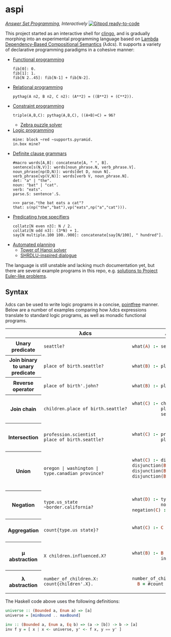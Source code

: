 # aspi
*[Answer Set Programming](https://en.wikipedia.org/wiki/Answer_set_programming), Interactively*
[![Gitpod ready-to-code](https://img.shields.io/badge/Gitpod-ready--to--code-blue?logo=gitpod)](https://gitpod.io/#https://github.com/davidar/aspi)

This project started as an interactive shell for [clingo](https://github.com/potassco/clingo), and is gradually morphing into an experimental programming language based on [Lambda Dependency-Based Compositional Semantics](https://arxiv.org/abs/1309.4408) (λdcs). It supports a variety of declarative programming paradigms in a cohesive manner:

- [Functional programming](https://en.wikipedia.org/wiki/Functional_programming)
  ```
  fib[0]: 0.
  fib[1]: 1.
  fib[N 2..45]: fib[N-1] + fib[N-2].
  ```
- [Relational programming](http://matt.might.net/articles/microkanren/)
  ```
  pythag(A n2, B n2, C n2): (A**2) = ((B**2) + (C**2)).
  ```
- [Constraint programming](https://en.wikipedia.org/wiki/Constraint_programming)
  ```
  triple(A,B,C): pythag(A,B,C), ((A+B)+C) = 96?
  ```
  - [Zebra puzzle solver](test/zebra.log)
- [Logic programming](https://en.wikipedia.org/wiki/Logic_programming)
  ```
  mine: block ~red ~supports.pyramid.
  in.box mine?
  ```
- [Definite clause grammars](https://en.wikipedia.org/wiki/Definite_clause_grammar)
  ```
  #macro words[A,B]: concatenate[A, " ", B].
  sentence[s(N,V)]: words[noun_phrase.N, verb_phrase.V].
  noun_phrase[np(D,N)]: words[det D, noun N].
  verb_phrase[vp(V,N)]: words[verb V, noun_phrase.N].
  det: "a" | "the".
  noun: "bat" | "cat".
  verb: "eats".
  parse.S: sentence'.S.
  ```
  ```
  >>> parse."the bat eats a cat"?
  that: s(np("the","bat"),vp("eats",np("a","cat"))).
  ```
- [Predicating type specifiers](https://www.cs.cmu.edu/Groups/AI/html/cltl/clm/node47.html)
  ```
  collatz[N even n3]: N / 2.
  collatz[N odd n3]: (3*N) + 1.
  say[N multiple.100 100..900]: concatenate[say[N/100], " hundred"].
  ```
- [Automated planning](https://en.wikipedia.org/wiki/Automated_planning_and_scheduling)
  - [Tower of Hanoi solver](test/hanoi.log)
  - [SHRDLU-inspired dialogue](test/shrdlu.log)

The language is still unstable and lacking much documentation yet, but there are several example programs in this repo, e.g. [solutions to Project Euler-like problems](test/euler/).

## Syntax

λdcs can be used to write logic programs in a concise, [pointfree](https://wiki.haskell.org/Pointfree) manner. Below are a number of examples comparing how λdcs expressions translate to standard logic programs, as well as monadic functional programs.

<table>
<thead><tr><th scope="col"></th><th scope="col">λdcs</th><th scope="col">ASP logic program</th><th scope="col">Haskell</th></tr></thead>
<tbody>
<tr><th scope="row">Unary predicate</th>
<td>

```
seattle?
```

</td><td>

```prolog
what(A) :- seattle(A).
```

</td><td>

```haskell
[Seattle]
```

</td></tr>
<tr><th scope="row">Join binary to unary predicate</th>
<td>

```
place_of_birth.seattle?
```

</td><td>

```prolog
what(B) :- place_of_birth(B,A), seattle(A).
```

</td><td>

```haskell
placeOfBirth =<< [Seattle]
```

</td></tr>
<tr><th scope="row">Reverse operator</th>
<td>

```
place_of_birth'.john?
```

</td><td>

```prolog
what(B) :- place_of_birth(A,B), john(A).
```

</td><td>

```haskell
inv placeOfBirth =<< [John]
```

</td></tr>
<tr><th scope="row">Join chain</th>
<td>

```
children.place_of_birth.seattle?
```

</td><td>

```prolog
what(C) :- children(C,B),
           place_of_birth(B,A),
           seattle(A).
```

</td><td>

```haskell
children =<< placeOfBirth =<< [Seattle]
```

</td></tr>
<tr><th scope="row">Intersection</th>
<td>

```
profession.scientist place_of_birth.seattle?
```

</td><td>

```prolog
what(C) :- profession(C,A), scientist(A),
           place_of_birth(C,B), seattle(B).
```

</td><td>

```haskell
[ x | x <- profession =<< [Scientist]
    , x' <- placeOfBirth =<< [Seattle]
    , x == x' ]
```

</td></tr>
<tr><th scope="row">Union</th>
<td>

```
oregon | washington | type.canadian_province?
```

</td><td>

```prolog
what(C) :- disjunction(C).
disjunction(B) :- oregon(B).
disjunction(B) :- washington(B).
disjunction(B) :- type(B,A),
                  canadian_province(A).
```

</td><td>

```haskell
[Oregon] <|> [Washington]
         <|> (type' =<< [CanadianProvince])
```

</td></tr>
<tr><th scope="row">Negation</th>
<td>

```
type.us_state ~border.california?
```

</td><td>

```prolog
what(D) :- type(D,A), us_state(A),
           not negation(D).
negation(C) :- border(C,B), california(B).
```

</td><td>

```haskell
(type' =<< [USState]) \\ (border =<< [California])
```

</td></tr>
<tr><th scope="row">Aggregation</th>
<td>

```
count{type.us_state}?
```

</td><td>

```prolog
what(C) :- C = #count { B : type(B,A),
                            us_state(A) }.
```

</td><td>

```haskell
[length . nub $ type' =<< [USState]]
```

</td></tr>
<tr><th scope="row">μ abstraction</th>
<td>

```
X children.influenced.X?
```

</td><td>

```prolog
what(B) :- B = MuX, children(B,A),
           influenced(A,MuX).
```

</td><td>

```haskell
[ x | x <- universe
    , x' <- children =<< influenced =<< [x]
    , x == x' ]
```

</td></tr>
<tr><th scope="row">λ abstraction</th>
<td>

```
number_of_children.X: count{children'.X}.
```

</td><td>

```prolog
number_of_children(B,MuX) :-
  B = #count { A : children(MuX,A) }.
```

</td><td>

```haskell
numberOfChildren x =
  [length . nub $ inv children =<< [x]]
```

</td></tr>
</tbody>
</table>

The Haskell code above uses the following definitions:

```haskell
universe :: (Bounded a, Enum a) => [a]
universe = [minBound .. maxBound]

inv :: (Bounded a, Enum a, Eq b) => (a -> [b]) -> b -> [a]
inv f y = [ x | x <- universe, y' <- f x, y == y' ]
```
